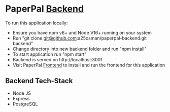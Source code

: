 # PaperPal [Backend](https://paperpal-db.herokuapp.com/api/groceries)

To run this application locally:
- Ensure you have npm v6+ and Node V16+ running on your system
- Run "git clone git@github.com:a25osman/paperpal-backend.git backend"
- Change directory into new backend folder and run "npm install"
- To start application run "npm start"
- Backend is served on http://localhost:3001
- Visit PaperPal [Frontend](https://github.com/a25osman/paperpal-frontend) to install and run the frontend for this application 

## Backend Tech-Stack
- Node JS
- Express
- PostgreSQL
